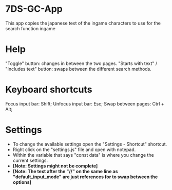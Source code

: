 # 7DS-GC-App
This app copies the japanese text of the ingame characters to use for the search function ingame

# Help
"Toggle" button: changes in between the two pages.
"Starts with text" / "Includes text" button: swaps between the different search methods.

# Keyboard shortcuts
Focus input bar: Shift;
Unfocus input bar: Esc;
Swap between pages: Ctrl + Alt;

# Settings
* To change the available settings open the "Settings - Shortcut" shortcut.
* Right click on the "settings.js" file and open with notepad.
* Within the variable that says "const data" is where you change the current settings.
* __[Note: Settings might not be complete]__
* __[Note: The text after the "//" on the same line as "default_input_mode" are just references for to swap between the options]__
